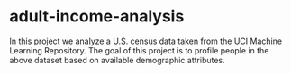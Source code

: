 # adult-income-analysis
In this project we analyze a U.S. census data taken from the UCI Machine Learning Repository. The goal of this project is to profile people in the above dataset based on available demographic attributes.
